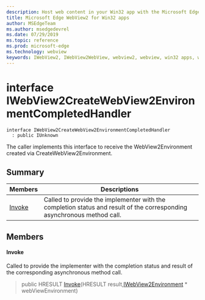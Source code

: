 ```yaml
---
description: Host web content in your Win32 app with the Microsoft Edge WebView2 control
title: Microsoft Edge WebView2 for Win32 apps
author: MSEdgeTeam
ms.author: msedgedevrel
ms.date: 07/29/2019
ms.topic: reference
ms.prod: microsoft-edge
ms.technology: webview
keywords: IWebView2, IWebView2WebView, webview2, webview, win32 apps, win32, edge
---
```


# interface IWebView2CreateWebView2EnvironmentCompletedHandler 

```
interface IWebView2CreateWebView2EnvironmentCompletedHandler
  : public IUnknown
```

The caller implements this interface to receive the WebView2Environment created via CreateWebView2Environment.

## Summary

 Members                        | Descriptions
--------------------------------|---------------------------------------------
[Invoke](#invoke) | Called to provide the implementer with the completion status and result of the corresponding asynchronous method call.

## Members

#### Invoke 

Called to provide the implementer with the completion status and result of the corresponding asynchronous method call.

> public HRESULT [Invoke](#interface_i_web_view2_create_web_view2_environment_completed_handler_1a1b688d894c1c6e66bd438a632e9f5eb1)(HRESULT result,[IWebView2Environment](IWebView2Environment.md#interface_i_web_view2_environment) * webViewEnvironment)

